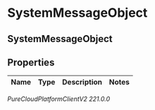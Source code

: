 # SystemMessageObject

## SystemMessageObject

## Properties

|Name | Type | Description | Notes|
|------------ | ------------- | ------------- | -------------|



_PureCloudPlatformClientV2 221.0.0_
